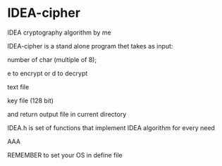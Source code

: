 IDEA-cipher
===========

IDEA cryptography algorithm by me


IDEA-cipher is a stand alone program thet takes as input:

number of char (multiple of 8);

e to encrypt or d to decrypt

text file

key file (128 bit)

and return output file in current directory


IDEA.h is set of functions that implement IDEA algorithm for every need

AAA

REMEMBER to set your OS in define file


